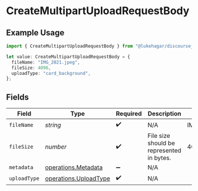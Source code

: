 # CreateMultipartUploadRequestBody

## Example Usage

```typescript
import { CreateMultipartUploadRequestBody } from "@lukehagar/discoursejs/sdk/models/operations";

let value: CreateMultipartUploadRequestBody = {
  fileName: "IMG_2021.jpeg",
  fileSize: 4096,
  uploadType: "card_background",
};
```

## Fields

| Field                                                                 | Type                                                                  | Required                                                              | Description                                                           | Example                                                               |
| --------------------------------------------------------------------- | --------------------------------------------------------------------- | --------------------------------------------------------------------- | --------------------------------------------------------------------- | --------------------------------------------------------------------- |
| `fileName`                                                            | *string*                                                              | :heavy_check_mark:                                                    | N/A                                                                   | IMG_2021.jpeg                                                         |
| `fileSize`                                                            | *number*                                                              | :heavy_check_mark:                                                    | File size should be represented in bytes.                             | 4096                                                                  |
| `metadata`                                                            | [operations.Metadata](../../../sdk/models/operations/metadata.md)     | :heavy_minus_sign:                                                    | N/A                                                                   |                                                                       |
| `uploadType`                                                          | [operations.UploadType](../../../sdk/models/operations/uploadtype.md) | :heavy_check_mark:                                                    | N/A                                                                   |                                                                       |